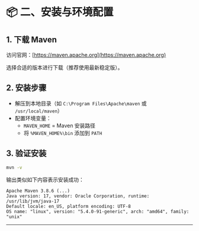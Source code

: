 # 📦 二、安装与环境配置

## 1. 下载 Maven

访问官网：[https://maven.apache.org](https://maven.apache.org)

选择合适的版本进行下载（推荐使用最新稳定版）。

## 2. 安装步骤

- 解压到本地目录（如 `C:\Program Files\Apache\maven` 或 `/usr/local/maven`）
- 配置环境变量：
  - `MAVEN_HOME` = Maven 安装路径
  - 将 `%MAVEN_HOME%\bin` 添加到 `PATH`

## 3. 验证安装

```bash
mvn -v
```

输出类似如下内容表示安装成功：

```
Apache Maven 3.8.6 (...)
Java version: 17, vendor: Oracle Corporation, runtime: /usr/lib/jvm/java-17
Default locale: en_US, platform encoding: UTF-8
OS name: "linux", version: "5.4.0-91-generic", arch: "amd64", family: "unix"
```

---